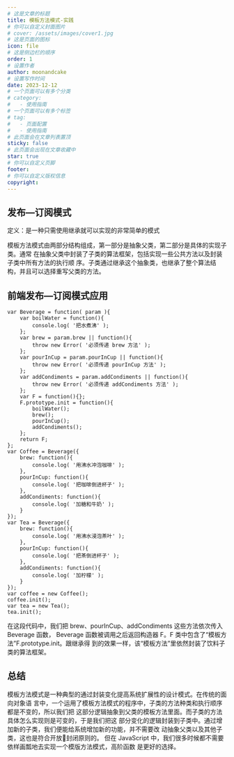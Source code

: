 ```yaml
---
# 这是文章的标题
title: 模板方法模式-实践
# 你可以自定义封面图片
# cover: /assets/images/cover1.jpg
# 这是页面的图标
icon: file
# 这是侧边栏的顺序
order: 1
# 设置作者
author: moonandcake
# 设置写作时间
date: 2023-12-12
# 一个页面可以有多个分类
# category:
#   - 使用指南
# 一个页面可以有多个标签
# tag:
#   - 页面配置
#   - 使用指南
# 此页面会在文章列表置顶
sticky: false
# 此页面会出现在文章收藏中
star: true
# 你可以自定义页脚
footer:
# 你可以自定义版权信息
copyright:
---
```


<!-- more -->


## 发布—订阅模式

定义：是一种只需使用继承就可以实现的非常简单的模式

模板方法模式由两部分结构组成，第一部分是抽象父类，第二部分是具体的实现子类。通常
在抽象父类中封装了子类的算法框架，包括实现一些公共方法以及封装子类中所有方法的执行顺
序。子类通过继承这个抽象类，也继承了整个算法结构，并且可以选择重写父类的方法。


## 前端发布—订阅模式应用

    var Beverage = function( param ){
        var boilWater = function(){
            console.log( '把水煮沸' );
        };
        var brew = param.brew || function(){
            throw new Error( '必须传递 brew 方法' );
        };
        var pourInCup = param.pourInCup || function(){
            throw new Error( '必须传递 pourInCup 方法' );
        };
        var addCondiments = param.addCondiments || function(){
            throw new Error( '必须传递 addCondiments 方法' );
        };
        var F = function(){};
        F.prototype.init = function(){
            boilWater();
            brew();
            pourInCup();
            addCondiments();
        };
        return F;
    };
    var Coffee = Beverage({ 
        brew: function(){ 
            console.log( '用沸水冲泡咖啡' ); 
        }, 
        pourInCup: function(){ 
            console.log( '把咖啡倒进杯子' ); 
        }, 
        addCondiments: function(){ 
            console.log( '加糖和牛奶' ); 
        } 
    });
    var Tea = Beverage({ 
        brew: function(){ 
            console.log( '用沸水浸泡茶叶' ); 
        }, 
        pourInCup: function(){ 
            console.log( '把茶倒进杯子' ); 
        }, 
        addCondiments: function(){ 
            console.log( '加柠檬' ); 
        } 
    }); 
    var coffee = new Coffee(); 
    coffee.init(); 
    var tea = new Tea(); 
    tea.init();

在这段代码中，我们把 brew、pourInCup、addCondiments 这些方法依次传入 Beverage 函数，
Beverage 函数被调用之后返回构造器 F。F 类中包含了“模板方法”F.prototype.init。跟继承得
到的效果一样，该“模板方法”里依然封装了饮料子类的算法框架。

## 总结

模板方法模式是一种典型的通过封装变化提高系统扩展性的设计模式。在传统的面向对象语
言中，一个运用了模板方法模式的程序中，子类的方法种类和执行顺序都是不变的，所以我们把
这部分逻辑抽象到父类的模板方法里面。而子类的方法具体怎么实现则是可变的，于是我们把这
部分变化的逻辑封装到子类中。通过增加新的子类，我们便能给系统增加新的功能，并不需要改
动抽象父类以及其他子类，这也是符合开放封闭原则的。
但在 JavaScript 中，我们很多时候都不需要依样画瓢地去实现一个模版方法模式，高阶函数
是更好的选择。